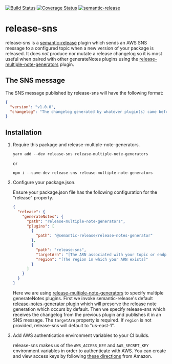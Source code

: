 [![Build Status](https://travis-ci.org/chasingmaxwell/release-sns.svg?branch=master)](https://travis-ci.org/chasingmaxwell/release-sns.svg?branch=master)
[![Coverage Status](https://coveralls.io/repos/github/chasingmaxwell/release-sns/badge.svg?branch=master)](https://coveralls.io/github/chasingmaxwell/release-sns?branch=master)
[![semantic-release](https://img.shields.io/badge/%20%20%F0%9F%93%A6%F0%9F%9A%80-semantic--release-e10079.svg)](https://github.com/semantic-release/semantic-release)

# release-sns

release-sns is a [semantic-release](https://github.com/semantic-release/semantic-release) plugin which sends an AWS SNS message to a configured topic when a new version of your package is released. It does _not_ produce nor mutate a release changelog so it is most useful when paired with other generateNotes plugins using the [release-multiple-note-generators](https://github.com/chasingmaxwell/release-multiple-note-generators) plugin.

## The SNS message

The SNS message published by release-sns will have the following format:

```json
{
  "version": "v1.0.0",
  "changelog": "The changelog generated by whatever plugin(s) came before release-sns."
}
```

## Installation

1. Require this package and release-multiple-note-generators.

   `yarn add --dev release-sns release-multiple-note-generators`

   or

   `npm i --save-dev release-sns release-multiple-note-generators`

2. Configure your package.json.

   Ensure your package.json file has the following configuration for the "release" property.

   ```json
   {
     "release": {
       "generateNotes": {
         "path": "release-multiple-note-generators",
         "plugins": [
           {
             "path": "@semantic-release/release-notes-generator"
           },
           {
             "path": "release-sns",
             "targetArn": "[The ARN associated with your topic or endpoint]",
             "region": "[The region in which your ARN exists]"
           }
         ]
       }
     }
   }
   ```

   Here we are using [release-multiple-note-generators](https://github.com/chasingmaxwell/release-multiple-note-generators) to specify multiple generateNotes plugins. First we invoke semantic-release's default [release-notes-generator plugin](https://github.com/semantic-release/release-notes-generator) which will preserve the release note generation which occurs by default. Then we specify release-sns which receives the changelog from the previous plugin and publishes it in an SNS message. The `targetArn` property is required. If `region` is not provided, release-sns will default to "us-east-1".

3. Add AWS authentication environment variables to your CI builds.

   release-sns makes us of the `AWS_ACCESS_KEY` and `AWS_SECRET_KEY` environment variables in order to authenticate with AWS. You can create and view access keys by following [these directions](http://docs.aws.amazon.com/IAM/latest/UserGuide/id_credentials_access-keys.html#Using_CreateAccessKey) from Amazon.
